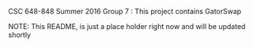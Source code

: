 CSC 648-848 Summer 2016 Group 7 : This project contains GatorSwap

NOTE: This README, is just a place holder right now and will be updated shortly